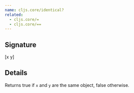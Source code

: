```yaml
---
name: cljs.core/identical?
related:
  - cljs.core/=
  - cljs.core/==
---
```


## Signature
[x y]


## Details

Returns true if `x` and `y` are the same object, false otherwise.
